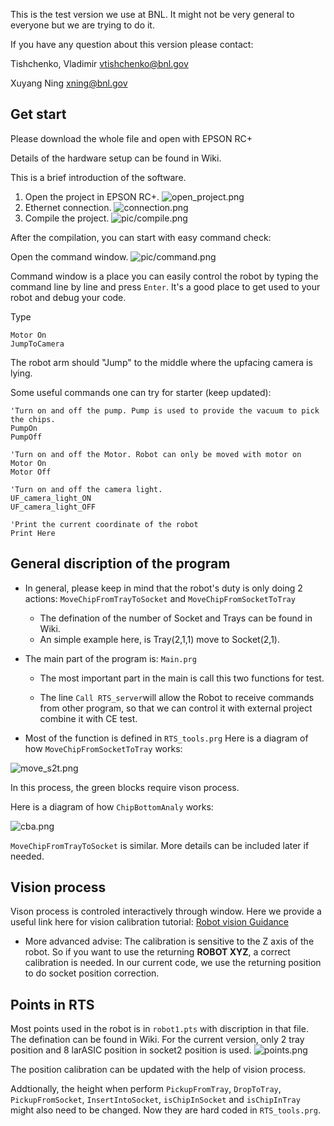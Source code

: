 
This is the test version we use at BNL. It might not be very general to everyone but we are trying to do it.

If you have any question about this version please contact:

Tishchenko, Vladimir <vtishchenko@bnl.gov>

Xuyang Ning <xning@bnl.gov> 

## Get start

Please download the whole file and open with EPSON RC+ 

Details of the hardware setup can be found in Wiki.

This is a brief introduction of the software.

1. Open the project in EPSON RC+.
![open_project.png](pic/open_project.png)
2. Ethernet connection.
![connection.png](pic/connection.png)
3. Compile the project.
![pic/compile.png](pic/compile.png)


After the compilation, you can start with easy command check:

Open the command window. 
![pic/command.png](pic/command.png)

Command window is a place you can easily control the robot by typing the command line by line and press `Enter`. It's a good place to get used to your robot and debug your code.

Type
```
Motor On
JumpToCamera
```
The robot arm should "Jump" to the middle where the upfacing camera is lying.

Some useful commands one can try for starter (keep updated):
```
'Turn on and off the pump. Pump is used to provide the vacuum to pick the chips.
PumpOn
PumpOff

'Turn on and off the Motor. Robot can only be moved with motor on
Motor On
Motor Off

'Turn on and off the camera light. 
UF_camera_light_ON
UF_camera_light_OFF

'Print the current coordinate of the robot
Print Here
```

## General discription of the program

- In general, please keep in mind that the robot's duty is only doing 2 actions:
`MoveChipFromTrayToSocket` and `MoveChipFromSocketToTray`
    - The defination of the number of Socket and Trays can be found in Wiki.
    - An simple example here, is Tray(2,1,1) move to Socket(2,1).

- The main part of the program is:
`Main.prg`
    - The most important part in the main is call this two functions for test.

    - The line ```Call RTS_server```will allow the Robot to receive commands from other program, so that we can control it with external project combine it with CE test.

- Most of the function is defined in `RTS_tools.prg`
Here is a diagram of how `MoveChipFromSocketToTray` works:

![move_s2t.png](pic/move_s2t.png)

In this process, the green blocks require vison process.

Here is a diagram of how `ChipBottomAnaly` works:

![cba.png](pic/cba.png)

`MoveChipFromTrayToSocket` is similar.
More details can be included later if needed.

## Vision process

Vison process is controled interactively through window. Here we provide a useful link here for vision calibration tutorial:
[Robot vision Guidance](https://www.youtube.com/watch?v=oHJ9Q0wdiCo)

- More advanced advise:
The calibration is sensitive to the Z axis of the robot. So if you want to use the returning **ROBOT XYZ**, a correct calibration is needed. In our current code, we use the returning position to do socket position correction.

## Points in RTS

Most points used in the robot is in `robot1.pts` with discription in that file. The defination can be found in Wiki. For the current version, only 2 tray position and 8 larASIC position in socket2 position is used.
![points.png](pic/points.png)


The position calibration can be updated with the help of vision process.

Addtionally, the height when perform `PickupFromTray`, `DropToTray`, `PickupFromSocket`, `InsertIntoSocket`, `isChipInSocket` and `isChipInTray` might also need to be changed. Now they are hard coded in `RTS_tools.prg`.
